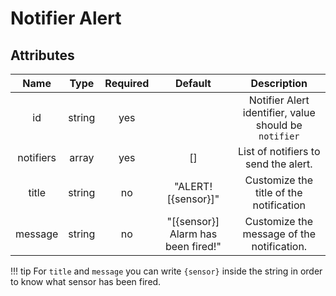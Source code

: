 # Notifier Alert

## Attributes
 Name | Type | Required | Default | Description
:----:|:----:|:--------:|:-------:|:-----------:
id | string | yes |  | Notifier Alert identifier, value should be `notifier`
notifiers | array | yes | [] | List of notifiers to send the alert.
title | string | no | "ALERT! [{sensor}]" | Customize the title of the notification
message | string | no | "[{sensor}] Alarm has been fired!" | Customize the message of the notification.

!!! tip
    For `title` and `message` you can write `{sensor}` inside the string in order to know what sensor has been fired.